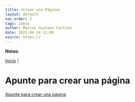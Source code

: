 ```yaml
---
title: <Crear una Página>
layout: default
nav_order: 2
tags: ideas
author: Marcos Gustavo Cortina
date: 2022-04-24 11:05
source: https://
---
```

**Notas:**

[Inicio](Index.md) |

# Apunte para crear una página

[Apunte para crear una página](https://scds.github.io/github-pages)
